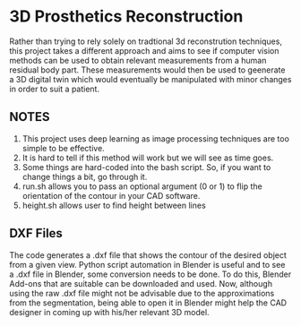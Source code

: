# 3D Prosthetics Reconstruction
Rather than trying to rely solely on tradtional 3d reconstrution techniques, this project takes a different approach and aims to see if computer vision methods can be used to obtain relevant measurements from a human residual body part. These measurements would then be used to geenerate a 3D digital twin which would eventually be manipulated with minor changes in order to suit a patient. </br>

## NOTES
1. This project uses deep learning as image processing techniques are too simple to be effective. 
2. It is hard to tell if this method will work but we will see as time goes.
3. Some things are hard-coded into the bash script. So, if you want to change things a bit, go through it.
4. run.sh allows you to pass an optional argument (0 or 1) to flip the orientation of the contour in your CAD software.
5. height.sh allows user to find height between lines

## DXF Files
The code generates a .dxf file that shows the contour of the desired object from a given view. Python script automation in Blender is useful and to see a .dxf file in Blender, some conversion needs to be done. To do this, Blender Add-ons that are suitable can be downloaded and used. Now, although using the raw .dxf file might not be advisable due to the approximations from the segmentation, being able to open it in Blender might help the CAD designer in coming up with his/her relevant 3D model.
